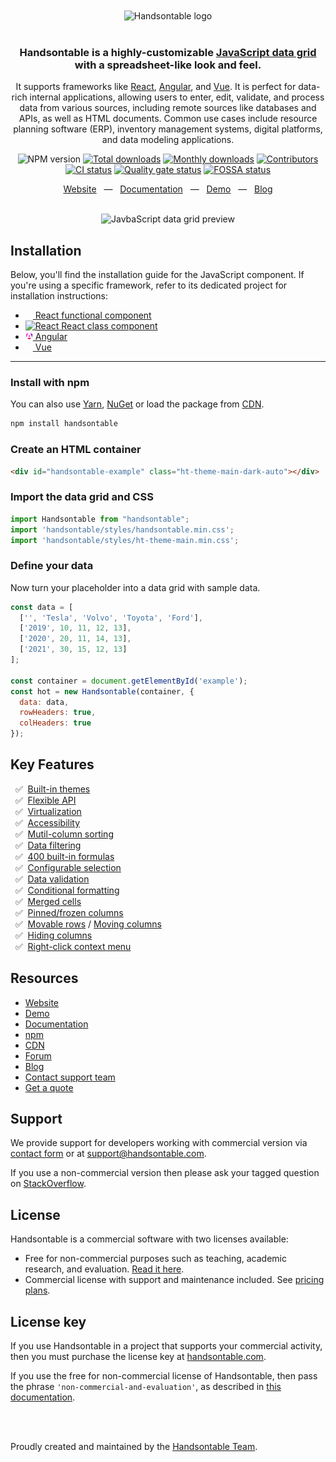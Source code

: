 <div align="center">
  <br><br>
  <picture>
    <source media="(prefers-color-scheme: dark)" srcset="https://github.com/handsontable/handsontable/blob/feature/dev-issue-2137/resources/handsontable-logo-white.svg?raw=true"/>
    <source media="(prefers-color-scheme: light)" srcset="https://github.com/handsontable/handsontable/blob/feature/dev-issue-2137/resources/handsontable-logo-black.svg?raw=true"/>
    <img width="400" alt="Handsontable logo" src="https://github.com/handsontable/handsontable/blob/feature/dev-issue-2137/resources/handsontable-logo-black.svg?raw=true"/>
  </picture>
  <br><br>
  <h3>Handsontable is a highly-customizable <a href="https://handsontable/docs/javascript-data-grid" target="_blank">JavaScript data grid</a> with a spreadsheet-like look and feel.</h3>
  <p>
    It supports frameworks like 
    <a href="https://github.com/handsontable/handsontable/tree/master/wrappers/react-wrapper" target="_blank">React</a>, 
    <a href="https://github.com/handsontable/handsontable/tree/master/wrappers/angular" target="_blank">Angular</a>, and 
    <a href="https://github.com/handsontable/handsontable/tree/master/wrappers/vue" target="_blank">Vue</a>. 
    It is perfect for data-rich internal applications, allowing users to enter, edit, validate, and process data from various sources, including remote sources like databases and APIs, as well as HTML documents. Common use cases include resource planning software (ERP), inventory management systems, digital platforms, and data modeling applications.
  </p>
  
  ![NPM version](https://img.shields.io/npm/v/handsontable)
  [![Total downloads](https://img.shields.io/npm/dt/handsontable.svg)](https://npmjs.com/package/handsontable)
  [![Monthly downloads](https://img.shields.io/npm/dm/handsontable.svg)](https://npmjs.com/package/handsontable)
  [![Contributors](https://img.shields.io/github/contributors/handsontable/handsontable)](https://npmjs.com/package/handsontable)
  [![CI status](https://github.com/handsontable/handsontable/actions/workflows/test.yml/badge.svg?branch=master)](https://github.com/handsontable/handsontable/actions/workflows/test.yml?query=branch%3Amaster)
  [![Quality gate status](https://sonarcloud.io/api/project_badges/measure?project=handsontable_handsontable&metric=alert_status)](https://sonarcloud.io/dashboard?id=handsontable_handsontable)
  [![FOSSA status](https://app.fossa.io/api/projects/git%2Bgithub.com%2Fhandsontable%2Fhandsontable.svg?type=shield)](https://app.fossa.io/projects/git%2Bgithub.com%2Fhandsontable%2Fhandsontable?ref=badge_shield)
  <br>

  <a href="https://handsontable.com">Website</a> &nbsp;&nbsp;—&nbsp;&nbsp; <a href="https://handsontable.com">Documentation</a> &nbsp;&nbsp;—&nbsp;&nbsp; <a href="https://handsontable.com/docs/react-data-grid/demo">Demo</a> &nbsp;&nbsp;—&nbsp;&nbsp; <a href="https://handsontable.com/blog">Blog</a>

  <br>
  <picture>
    <source media="(prefers-color-scheme: dark)" srcset="https://github.com/handsontable/handsontable/blob/feature/dev-issue-2137/resources/handsontable-preview-dark-theme.png?raw=true"/>
    <source media="(prefers-color-scheme: light)" srcset="https://github.com/handsontable/handsontable/blob/feature/dev-issue-2137/resources/handsontable-preview-light-theme.png?raw=true"/>
    <img width="760" alt="JavbaScript data grid preview" src="https://github.com/handsontable/handsontable/blob/feature/dev-issue-2137/resources/handsontable-preview-light-theme.png?raw=true"/>
  </picture>
</div>

<div id="installation">

  ## Installation
  Below, you'll find the installation guide for the JavaScript component. If you're using a specific framework, refer to its dedicated project for installation instructions:
  
  - <a href="https://github.com/handsontable/handsontable/tree/master/wrappers/react-wrapper"><img src="https://raw.githubusercontent.com/handsontable/handsontable/develop/resources/icons/react-icon.svg" width="12" height="12"> React functional component</a>
  - <a href="https://github.com/handsontable/handsontable/tree/master/wrappers/react"><img src="https://raw.githubusercontent.com/handsontable/handsontable/develop/resources/icons/react-icon.svg" width="12" height="12" alt="React"> React class component</a>
  - <a href="https://github.com/handsontable/handsontable/tree/master/wrappers/angular"><img src="https://raw.githubusercontent.com/handsontable/handsontable/develop/resources/icons/angular-icon.svg" width="12" height="12" alt="Angular"> Angular</a>
  - <a href="https://github.com/handsontable/handsontable/tree/master/wrappers/vue3"><img src="https://raw.githubusercontent.com/handsontable/handsontable/develop/resources/icons/vue-icon.svg" width="12" height="12"> Vue</a>
  ---
  
  ### Install with npm

  You can also use [Yarn](https://yarnpkg.com/package/handsontable), [NuGet](https://www.nuget.org/packages/Handsontable) or load the package from [CDN](https://jsdelivr.com/package/npm/handsontable).
  
  ```bash
  npm install handsontable
  ```

  ### Create an HTML container
  
  ```html
  <div id="handsontable-example" class="ht-theme-main-dark-auto"></div>
  ```
  
  ### Import the data grid and CSS
  
  ```js
  import Handsontable from "handsontable";
  import 'handsontable/styles/handsontable.min.css';
  import 'handsontable/styles/ht-theme-main.min.css';
  ```
  
  ### Define your data
  
  Now turn your placeholder into a data grid with sample data.
  ```js
  const data = [
    ['', 'Tesla', 'Volvo', 'Toyota', 'Ford'],
    ['2019', 10, 11, 12, 13],
    ['2020', 20, 11, 14, 13],
    ['2021', 30, 15, 12, 13]
  ];
  
  const container = document.getElementById('example');
  const hot = new Handsontable(container, {
    data: data,
    rowHeaders: true,
    colHeaders: true
  });
  ```
</div>

## Key Features

&nbsp;&nbsp;✅&nbsp; [Built-in themes](https://handsontable.com/docs/javascript-data-grid/themes/) <br>
&nbsp;&nbsp;✅&nbsp; [Flexible API](https://handsontable.com/docs/javascript-data-grid/api/) <br>
&nbsp;&nbsp;✅&nbsp; [Virtualization](https://handsontable.com/docs/javascript-data-grid/row-virtualization/) <br>
&nbsp;&nbsp;✅&nbsp; [Accessibility](https://handsontable.com/docs/javascript-data-grid/accessibility/) <br>
&nbsp;&nbsp;✅&nbsp; [Mutil-column sorting](https://handsontable.com/docs/javascript-data-grid/rows-sorting/) <br>
&nbsp;&nbsp;✅&nbsp; [Data filtering](https://handsontable.com/docs/javascript-data-grid/column-filter/) <br>
&nbsp;&nbsp;✅&nbsp; [400 built-in formulas](https://handsontable.com/docs/javascript-data-grid/formula-calculation/) <br>
&nbsp;&nbsp;✅&nbsp; [Configurable selection](https://handsontable.com/docs/javascript-data-grid/selection/) <br>
&nbsp;&nbsp;✅&nbsp; [Data validation](https://handsontable.com/docs/javascript-data-grid/cell-validator/) <br>
&nbsp;&nbsp;✅&nbsp; [Conditional formatting](https://handsontable.com/docs/javascript-data-grid/conditional-formatting/) <br>
&nbsp;&nbsp;✅&nbsp; [Merged cells](https://handsontable.com/docs/javascript-data-grid/merge-cells/) <br>
&nbsp;&nbsp;✅&nbsp; [Pinned/frozen columns](https://handsontable.com/docs/javascript-data-grid/column-freezing/) <br>
&nbsp;&nbsp;✅&nbsp; [Movable rows](https://handsontable.com/docs/javascript-data-grid/row-moving/) / [Moving columns](https://handsontable.com/docs/javascript-data-grid/column-moving/) <br>
&nbsp;&nbsp;✅&nbsp; [Hiding columns](https://handsontable.com/docs/javascript-data-grid/column-hiding/) <br>
&nbsp;&nbsp;✅&nbsp; [Right-click context menu](https://handsontable.com/docs/javascript-data-grid/context-menu/) <br>

## Resources

- [Website](https://handsontable.com)
- [Demo](https://handsontable.com/demo)
- [Documentation](https://handsontable.com/docs)
- [npm](https://www.npmjs.com/package/handsontable)
- [CDN](https://www.jsdelivr.com/package/npm/handsontable)
- [Forum](https://forum.handsontable.com/)
- [Blog](https://handsontable.com/blog)
- [Contact support team](https://handsontable.com/contact)
- [Get a quote](https://handsontable.com/get-a-quote)

## Support

We provide support for developers working with commercial version via [contact form](https://handsontable.com/contact?category=technical_support)</a> or at support@handsontable.com.

If you use a non-commercial version then please ask your tagged question on [StackOverflow](https://stackoverflow.com/questions/tagged/handsontable).

## License

Handsontable is a commercial software with two licenses available:

- Free for non-commercial purposes such as teaching, academic research, and evaluation. [Read it here](https://github.com/handsontable/handsontable/blob/master/handsontable-non-commercial-license.pdf).
- Commercial license with support and maintenance included. See [pricing plans](https://handsontable.com/pricing).

## License key

If you use Handsontable in a project that supports your commercial activity, then you must purchase the license key at [handsontable.com](https://handsontable.com/pricing).

If you use the free for non-commercial license of Handsontable, then pass the phrase `'non-commercial-and-evaluation'`, as described in [this documentation](https://handsontable.com/docs/license-key/).

<br>
<br>

Proudly created and maintained by the [Handsontable Team](https://handsontable.com/team).
